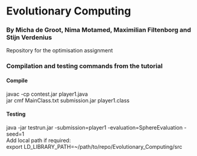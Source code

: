 # Evolutionary Computing
### By Micha de Groot, Nima Motamed, Maximilian Filtenborg and Stijn Verdenius

Repository for the optimisation assignment


### Compilation and testing commands from the tutorial
#### Compile
javac -cp contest.jar player1.java  
jar cmf MainClass.txt submission.jar player1.class  
#### Testing
java -jar testrun.jar -submission=player1 -evaluation=SphereEvaluation -seed=1  
Add local path if required:  
export LD\_LIBRARY\_PATH=~/path/to/repo/Evolutionary\_Computing/src
